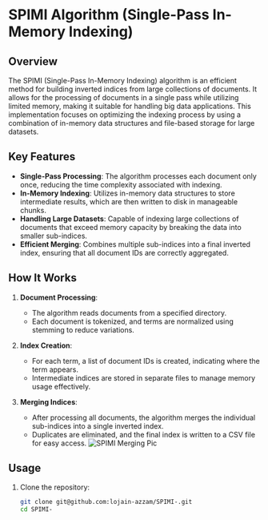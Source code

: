 # SPIMI Algorithm (Single-Pass In-Memory Indexing)

## Overview

The SPIMI (Single-Pass In-Memory Indexing) algorithm is an efficient method for building inverted indices from large collections of documents. It allows for the processing of documents in a single pass while utilizing limited memory, making it suitable for handling big data applications. This implementation focuses on optimizing the indexing process by using a combination of in-memory data structures and file-based storage for large datasets.

## Key Features

- **Single-Pass Processing**: The algorithm processes each document only once, reducing the time complexity associated with indexing.
- **In-Memory Indexing**: Utilizes in-memory data structures to store intermediate results, which are then written to disk in manageable chunks.
- **Handling Large Datasets**: Capable of indexing large collections of documents that exceed memory capacity by breaking the data into smaller sub-indices.
- **Efficient Merging**: Combines multiple sub-indices into a final inverted index, ensuring that all document IDs are correctly aggregated.

## How It Works

1. **Document Processing**:
   - The algorithm reads documents from a specified directory.
   - Each document is tokenized, and terms are normalized using stemming to reduce variations.

2. **Index Creation**:
   - For each term, a list of document IDs is created, indicating where the term appears.
   - Intermediate indices are stored in separate files to manage memory usage effectively.

3. **Merging Indices**:
   - After processing all documents, the algorithm merges the individual sub-indices into a single inverted index.
   - Duplicates are eliminated, and the final index is written to a CSV file for easy access.
![SPIMI Merging Pic](SPIMI/SPIMIPic1.png)

## Usage

1. Clone the repository:

   ```bash
   git clone git@github.com:lojain-azzam/SPIMI-.git
   cd SPIMI-
